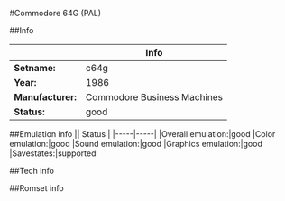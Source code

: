 #Commodore 64G (PAL)

##Info

||Info|
|-----|-----|
|**Setname:**|c64g
|**Year:**|1986
|**Manufacturer:**|Commodore Business Machines
|**Status:**|good

##Emulation info
|| Status |
|-----|-----|
|Overall emulation:|good
|Color emulation:|good
|Sound emulation:|good
|Graphics emulation:|good
|Savestates:|supported

##Tech info

##Romset info

<!--- START OF EDITED COMMENT DO NOT TOUCH TEXT ABOVE-->
